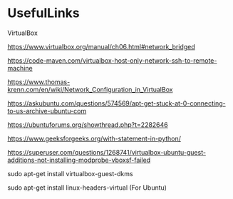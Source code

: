 # UsefulLinks


VirtualBox 

https://www.virtualbox.org/manual/ch06.html#network_bridged

https://code-maven.com/virtualbox-host-only-network-ssh-to-remote-machine

https://www.thomas-krenn.com/en/wiki/Network_Configuration_in_VirtualBox

https://askubuntu.com/questions/574569/apt-get-stuck-at-0-connecting-to-us-archive-ubuntu-com

https://ubuntuforums.org/showthread.php?t=2282646

https://www.geeksforgeeks.org/with-statement-in-python/

https://superuser.com/questions/1268741/virtualbox-ubuntu-guest-additions-not-installing-modprobe-vboxsf-failed

sudo apt-get install virtualbox-guest-dkms

sudo apt-get install linux-headers-virtual (For Ubuntu)

